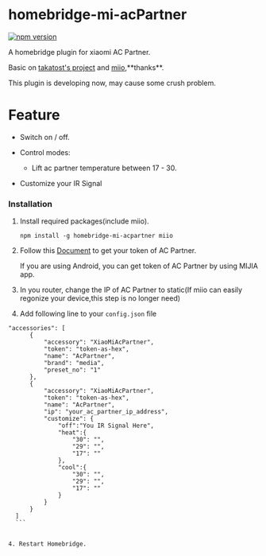 # homebridge-mi-acPartner
[![npm version](https://badge.fury.io/js/homebridge-mi-acpartner.svg)](https://badge.fury.io/js/homebridge-mi-acpartner)

A homebridge plugin for xiaomi AC Partner.

Basic on [takatost's project]("https://github.com/takatost/homebridge-mi-ac-partner") and [miio]("https://github.com/aholstenson/miio"),**thanks**.

This plugin is developing now, may cause some crush problem. 

# Feature

* Switch on / off.

* Control modes:

  - Lift ac partner temperature between 17 - 30. 
  
* Customize your IR Signal
  
### Installation

1. Install required packages(include miio).

   ```
   npm install -g homebridge-mi-acpartner miio
   ```
   
   
2. Follow this [Document](https://github.com/aholstenson/miio/blob/master/docs/management.md#getting-the-token-of-a-device) to get your token of AC Partner.
   
   If you are using Android, you can get token of AC Partner by using MIJIA app.
   
   
4. In you router, change the IP of AC Partner to static(If miio can easily regonize your device,this step is no longer need) 
   
   
3. Add following line to your `config.json` file
  
  ```
  "accessories": [
        {
            "accessory": "XiaoMiAcPartner",
            "token": "token-as-hex",
            "name": "AcPartner",
            "brand": "media",
            "preset_no": "1"
        },
        {
            "accessory": "XiaoMiAcPartner",
            "token": "token-as-hex",
            "name": "AcPartner",
            "ip": "your_ac_partner_ip_address",
            "customize": {
                "off":"You IR Signal Here",
                "heat":{
                    "30": "",
                    "29": "",
                    "17": ""
                },
                "cool":{
                    "30": "",
                    "29": "",
                    "17": ""
                }
            }
        }
    ]
    ```
    
    
 4. Restart Homebridge.
